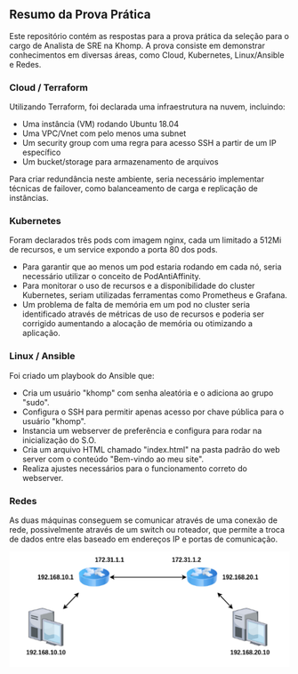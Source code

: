 ## Resumo da Prova Prática

Este repositório contém as respostas para a prova prática da seleção para o cargo de Analista de SRE na Khomp. A prova consiste em demonstrar conhecimentos em diversas áreas, como Cloud, Kubernetes, Linux/Ansible e Redes.

### Cloud / Terraform
Utilizando Terraform, foi declarada uma infraestrutura na nuvem, incluindo:
- Uma instância (VM) rodando Ubuntu 18.04
- Uma VPC/Vnet com pelo menos uma subnet
- Um security group com uma regra para acesso SSH a partir de um IP específico
- Um bucket/storage para armazenamento de arquivos

Para criar redundância neste ambiente, seria necessário implementar técnicas de failover, como balanceamento de carga e replicação de instâncias.

### Kubernetes
Foram declarados três pods com imagem nginx, cada um limitado a 512Mi de recursos, e um service expondo a porta 80 dos pods. 
- Para garantir que ao menos um pod estaria rodando em cada nó, seria necessário utilizar o conceito de PodAntiAffinity.
- Para monitorar o uso de recursos e a disponibilidade do cluster Kubernetes, seriam utilizadas ferramentas como Prometheus e Grafana.
- Um problema de falta de memória em um pod no cluster seria identificado através de métricas de uso de recursos e poderia ser corrigido aumentando a alocação de memória ou otimizando a aplicação.

### Linux / Ansible
Foi criado um playbook do Ansible que:
- Cria um usuário "khomp" com senha aleatória e o adiciona ao grupo "sudo".
- Configura o SSH para permitir apenas acesso por chave pública para o usuário "khomp".
- Instancia um webserver de preferência e configura para rodar na inicialização do S.O.
- Cria um arquivo HTML chamado "index.html" na pasta padrão do web server com o conteúdo "Bem-vindo ao meu site".
- Realiza ajustes necessários para o funcionamento correto do webserver.

### Redes
As duas máquinas conseguem se comunicar através de uma conexão de rede, possivelmente através de um switch ou roteador, que permite a troca de dados entre elas baseado em endereços IP e portas de comunicação.
<p align="center">
  <img src="https://raw.githubusercontent.com/adrianomatildes/lab-khomp/master/img/redes.png" alt="Diagrama de Rede">
</p>
